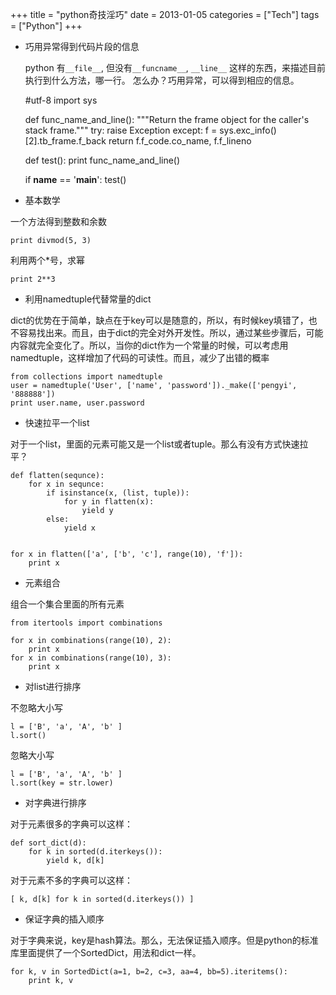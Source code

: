 +++
title = "python奇技淫巧"
date = 2013-01-05
categories = ["Tech"]
tags = ["Python"]
+++

- 巧用异常得到代码片段的信息

  python 有`__file__`, 但没有`__funcname__`, `__line__` 这样的东西，来描述目前执行到什么方法，哪一行。
怎么办？巧用异常，可以得到相应的信息。

    #utf-8
    import sys
    
    def func_name_and_line():
        """Return the frame object for the caller's stack frame."""
        try:
            raise Exception
        except:
            f = sys.exc_info()[2].tb_frame.f_back
        return f.f_code.co_name, f.f_lineno
     
    def test():
        print func_name_and_line()
    
    if __name__ == '__main__':
        test()

- 基本数学

一个方法得到整数和余数

    print divmod(5, 3)

利用两个*号，求幂

    print 2**3

- 利用namedtuple代替常量的dict

dict的优势在于简单，缺点在于key可以是随意的，所以，有时候key填错了，也不容易找出来。而且，由于dict的完全对外开发性。所以，通过某些步骤后，可能内容就完全变化了。所以，当你的dict作为一个常量的时候，可以考虑用namedtuple，这样增加了代码的可读性。而且，减少了出错的概率

    from collections import namedtuple
    user = namedtuple('User', ['name', 'password'])._make(['pengyi', '888888'])
    print user.name, user.password

- 快速拉平一个list

对于一个list，里面的元素可能又是一个list或者tuple。那么有没有方式快速拉平？

    def flatten(sequnce):
        for x in sequnce:
            if isinstance(x, (list, tuple)):
                for y in flatten(x):
                    yield y
            else:
                yield x
                 
     
    for x in flatten(['a', ['b', 'c'], range(10), 'f']):
        print x


- 元素组合

组合一个集合里面的所有元素

    from itertools import combinations

    for x in combinations(range(10), 2):
        print x
    for x in combinations(range(10), 3):
        print x

- 对list进行排序

不忽略大小写

    l = ['B', 'a', 'A', 'b' ]
    l.sort()

忽略大小写

    l = ['B', 'a', 'A', 'b' ]
    l.sort(key = str.lower)

- 对字典进行排序

对于元素很多的字典可以这样：

    def sort_dict(d):
        for k in sorted(d.iterkeys()):
            yield k, d[k]

对于元素不多的字典可以这样：

    [ k, d[k] for k in sorted(d.iterkeys()) ]

- 保证字典的插入顺序

对于字典来说，key是hash算法。那么，无法保证插入顺序。但是python的标准库里面提供了一个SortedDict，用法和dict一样。

    for k, v in SortedDict(a=1, b=2, c=3, aa=4, bb=5).iteritems():
        print k, v


